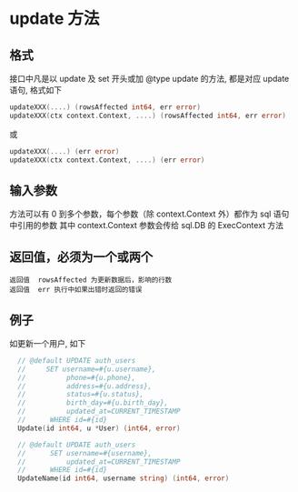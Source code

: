 # update 方法

## 格式

接口中凡是以  update 及 set 开头或加 @type update 的方法, 都是对应 update 语句, 格式如下

````go
updateXXX(....) (rowsAffected int64, err error)
updateXXX(ctx context.Context, ....) (rowsAffected int64, err error)
````
或

````go
updateXXX(....) (err error)
updateXXX(ctx context.Context, ....) (err error)
````


## 输入参数
   方法可以有 0 到多个参数，每个参数（除 context.Context 外）都作为 sql 语句中引用的参数
   其中 context.Context 参数会传给  sql.DB 的  ExecContext 方法

## 返回值，必须为一个或两个

    返回值  rowsAffected 为更新数据后，影响的行数
    返回值  err 执行中如果出错时返回的错误

## 例子

如更新一个用户, 如下

````go
  // @default UPDATE auth_users
  //     SET username=#{u.username},
  //          phone=#{u.phone},
  //          address=#{u.address},
  //          status=#{u.status},
  //          birth_day=#{u.birth_day},
  //          updated_at=CURRENT_TIMESTAMP
  //      WHERE id=#{id}
  Update(id int64, u *User) (int64, error)
````

````go
  // @default UPDATE auth_users
  //      SET username=#{username},
  //          updated_at=CURRENT_TIMESTAMP
  //      WHERE id=#{id}
  UpdateName(id int64, username string) (int64, error)
````

